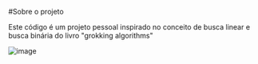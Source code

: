 #Sobre o projeto

Este código é um projeto pessoal inspirado no conceito de busca linear e busca binária do livro "grokking algorithms"

![image](https://github.com/user-attachments/assets/42545f48-7aeb-48fe-9a05-1e268ce1fb29)

